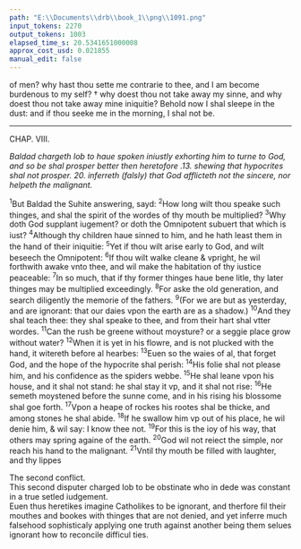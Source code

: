 ```yaml
---
path: "E:\\Documents\\drb\\book_1\\png\\1091.png"
input_tokens: 2270
output_tokens: 1003
elapsed_time_s: 20.5341651000008
approx_cost_usd: 0.021855
manual_edit: false
---
```

of men? why hast thou sette me contrarie to thee, and I am become burdenous to my self? † why doest thou not take away my sinne, and why doest thou not take away mine iniquitie? Behold now I shal sleepe in the dust: and if thou seeke me in the morning, I shal not be.

<hr>

CHAP. VIII.

*Baldad chargeth Iob to haue spoken iniustly exhorting him to turne to God, and so be shal prosper better then heretofore .13. shewing that hypocrites shal not prosper. 20. inferreth (falsly) that God afflicteth not the sincere, nor helpeth the malignant.*

<sup>1</sup>But Baldad the Suhite answering, sayd: <sup>2</sup>How long wilt thou speake such thinges, and shal the spirit of the wordes of thy mouth be multiplied? <sup>3</sup>Why doth God supplant iugement? or doth the Omnipotent subuert that which is iust? <sup>4</sup>Although thy children haue sinned to him, and he hath least them in the hand of their iniquitie: <sup>5</sup>Yet if thou wilt arise early to God, and wilt beseech the Omnipotent: <sup>6</sup>If thou wilt walke cleane & vpright, he wil forthwith awake vnto thee, and wil make the habitation of thy iustice peaceable: <sup>7</sup>In so much, that if thy former thinges haue bene litle, thy later thinges may be multiplied exceedingly. <sup>8</sup>For aske the old generation, and search diligently the memorie of the fathers. <sup>9</sup>(For we are but as yesterday, and are ignorant: that our daies vpon the earth are as a shadow.) <sup>10</sup>And they shal teach thee: they shal speake to thee, and from their hart shal vtter wordes. <sup>11</sup>Can the rush be greene without moysture? or a seggie place grow without water? <sup>12</sup>When it is yet in his flowre, and is not plucked with the hand, it witereth before al hearbes: <sup>13</sup>Euen so the waies of al, that forget God, and the hope of the hypocrite shal perish: <sup>14</sup>His folie shal not please him, and his confidence as the spiders webbe. <sup>15</sup>He shal leane vpon his house, and it shal not stand: he shal stay it vp, and it shal not rise: <sup>16</sup>He semeth moystened before the sunne come, and in his rising his blossome shal goe forth. <sup>17</sup>Vpon a heape of rockes his rootes shal be thicke, and among stones he shal abide. <sup>18</sup>If he swallow him vp out of his place, he wil denie him, & wil say: I know thee not. <sup>19</sup>For this is the ioy of his way, that others may spring againe of the earth. <sup>20</sup>God wil not reiect the simple, nor reach his hand to the malignant. <sup>21</sup>Vntil thy mouth be filled with laughter, and thy lippes

<aside>The second conflict.</aside>

<aside>This second disputer charged Iob to be obstinate who in dede was constant in a true setled iudgement.</aside>

<aside>Euen thus heretikes imagine Catholikes to be ignorant, and therfore fil their mouthes and bookes with thinges that are not denied, and yet inferre much falsehood sophisticaly applying one truth against another being them selues ignorant how to reconcile difficul ties.</aside>

[^1]: halfe soules departed in state of grace prayed to God to spare and cease from further punishing them, and to geue them eternal rest.